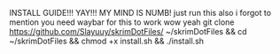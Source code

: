 INSTALL GUIDE!!! YAY!!! MY MIND IS NUMB!
just run this
also i forgot to mention you need waybar for this to work wow yeah
git clone https://github.com/Slayuuy/skrimDotFiles/ ~/skrimDotFiles && cd ~/skrimDotFiles && chmod +x install.sh && ./install.sh
